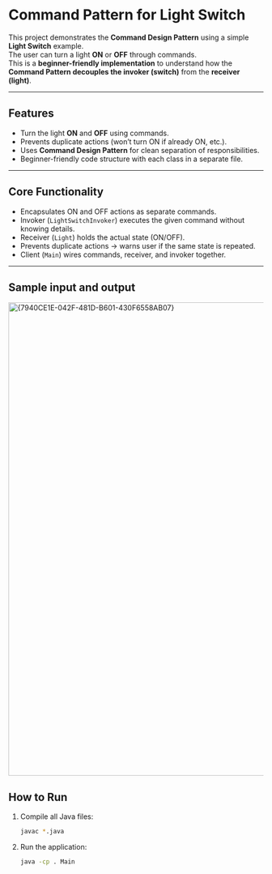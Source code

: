 # Command Pattern for Light Switch  

This project demonstrates the **Command Design Pattern** using a simple **Light Switch** example.  
The user can turn a light **ON** or **OFF** through commands.  
This is a **beginner-friendly implementation** to understand how the **Command Pattern decouples the invoker (switch)** from the **receiver (light)**.  

---

## Features  
- Turn the light **ON** and **OFF** using commands.  
- Prevents duplicate actions (won’t turn ON if already ON, etc.).  
- Uses **Command Design Pattern** for clean separation of responsibilities.  
- Beginner-friendly code structure with each class in a separate file.  

---

## Core Functionality  
- Encapsulates ON and OFF actions as separate commands.  
- Invoker (`LightSwitchInvoker`) executes the given command without knowing details.  
- Receiver (`Light`) holds the actual state (ON/OFF).  
- Prevents duplicate actions → warns user if the same state is repeated.  
- Client (`Main`) wires commands, receiver, and invoker together.  

---

## Sample input and output

<img width="957" height="935" alt="{7940CE1E-042F-481D-B601-430F6558AB07}" src="https://github.com/user-attachments/assets/4124de22-1b3a-4337-bdd6-977ee8dd9d62" />


## How to Run  

1. Compile all Java files:  
   ```bash
   javac *.java

2. Run the application:
   ```bash
   java -cp . Main

